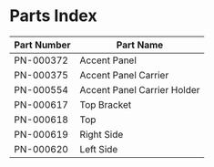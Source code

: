 # Parts Index

| Part Number | Part Name                   |
|-------------|-----------------------------|
| PN-000372   | Accent Panel                |
| PN-000375   | Accent Panel Carrier        |
| PN-000554   | Accent Panel Carrier Holder |
| PN-000617   | Top Bracket                 |
| PN-000618   | Top                         |
| PN-000619   | Right Side                  |
| PN-000620   | Left Side                   |
